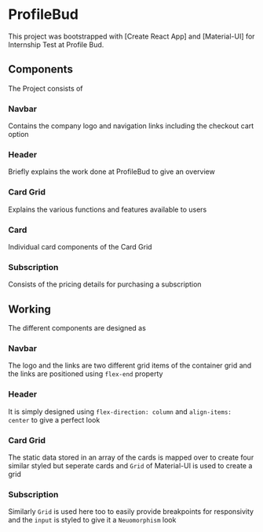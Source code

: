 # ProfileBud

This project was bootstrapped with [Create React App] and [Material-UI] for Internship Test at Profile Bud.

## Components

The Project consists of

### Navbar
Contains the company logo and navigation links including the checkout cart option

### Header
Briefly explains the work done at ProfileBud to give an overview

### Card Grid
Explains the various functions and features available to users

### Card 
Individual card components of the Card Grid

### Subscription
Consists of the pricing details for purchasing a subscription

## Working

The different components are designed as

### Navbar
The logo and the links are two different grid items of the container grid and the links are positioned using `flex-end` property

### Header 
It is simply designed using `flex-direction: column` and `align-items: center` to give a perfect look

### Card Grid
The static data stored in an array of the cards is mapped over to create four similar styled but seperate cards and `Grid` of Material-UI is used to create a grid

### Subscription
Similarly `Grid` is used here too to easily provide breakpoints for responsivity and the `input` is styled to give it a `Neuomorphism` look